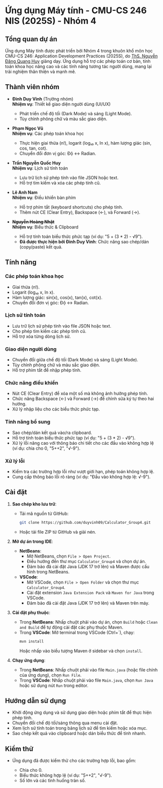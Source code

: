 # Ứng dụng Máy tính - CMU-CS 246 NIS (2025S) - Nhóm 4

## Tổng quan dự án

Ứng dụng Máy tính được phát triển bởi Nhóm 4 trong khuôn khổ môn học CMU-CS 246: Application Development Practices (2025S), do [ThS. Nguyễn Đăng Quang Huy](https://pdaotao.duytan.edu.vn/PERSION_Detail/?PERSION_ID=80) giảng dạy. Ứng dụng hỗ trợ các phép toán cơ bản, tính toán khoa học nâng cao và các tính năng tương tác người dùng, mang lại trải nghiệm thân thiện và mạnh mẽ.

## Thành viên nhóm

- **Đinh Duy Vinh** (Trưởng nhóm)\
  **Nhiệm vụ**: Thiết kế giao diện người dùng (UI/UX)

  - Phát triển chế độ tối (Dark Mode) và sáng (Light Mode).
  - Tùy chỉnh phông chữ và màu sắc giao diện.

- **Phạm Ngọc Vũ**\
  **Nhiệm vụ**: Các phép toán khoa học

  - Thực hiện giai thừa (n!), logarit (log₁₀ x, ln x), hàm lượng giác (sin, cos, tan, cot).
  - Chuyển đổi đơn vị góc: Độ ↔ Radian.

- **Trần Nguyễn Quốc Huy**\
  **Nhiệm vụ**: Lịch sử tính toán

  - Lưu trữ lịch sử phép tính vào file JSON hoặc text.
  - Hỗ trợ tìm kiếm và xóa các phép tính cũ.

- **Lê Anh Nam**\
  **Nhiệm vụ**: Điều khiển bàn phím

  - Hỗ trợ phím tắt (keyboard shortcuts) cho phép tính.
  - Thêm nút CE (Clear Entry), Backspace (←), và Forward (→).

- ~~**Nguyễn Hoàng Nhật**~~\
    **Nhiệm vụ**: Biểu thức & Clipboard

    - Hỗ trợ tính toán biểu thức phức tạp (ví dụ: "5 + (3 * 2) - √9").
    - **Đã được thực hiện bởi Đinh Duy Vinh**: Chức năng sao chép/dán (copy/paste) kết quả.

## Tính năng

### Các phép toán khoa học

- Giai thừa (n!).
- Logarit (log₁₀ x, ln x).
- Hàm lượng giác: sin(x), cos(x), tan(x), cot(x).
- Chuyển đổi đơn vị góc: Độ ↔ Radian.

### Lịch sử tính toán

- Lưu trữ lịch sử phép tính vào file JSON hoặc text.
- Cho phép tìm kiếm các phép tính cũ.
- Hỗ trợ xóa từng dòng lịch sử.

### Giao diện người dùng

- Chuyển đổi giữa chế độ tối (Dark Mode) và sáng (Light Mode).
- Tùy chỉnh phông chữ và màu sắc giao diện.
- Hỗ trợ phím tắt để nhập phép tính.

### Chức năng điều khiển

- Nút CE (Clear Entry) để xóa một số mà không ảnh hưởng phép tính.
- Chức năng Backspace (←) và Forward (→) để chỉnh sửa ký tự theo hai hướng.
- Xử lý nhập liệu cho các biểu thức phức tạp.

### Tính năng bổ sung

- Sao chép/dán kết quả vào/ra clipboard.
- Hỗ trợ tính toán biểu thức phức tạp (ví dụ: "5 + (3 * 2) - √9").
- Xử lý lỗi nâng cao với thông báo chi tiết cho các đầu vào không hợp lệ (ví dụ: chia cho 0, "5++2", "√-9").

### Xử lý lỗi

- Kiểm tra các trường hợp lỗi như vượt giới hạn, phép toán không hợp lệ.
- Cung cấp thông báo lỗi rõ ràng (ví dụ: "Đầu vào không hợp lệ: √-9").

## Cài đặt

1. **Sao chép kho lưu trữ**:
   - Tải mã nguồn từ GitHub:
     ```bash
     git clone https://github.com/duyvinh09/Calculator_Group4.git
     ```
   - Hoặc tải file ZIP từ GitHub và giải nén.

2. **Mở dự án trong IDE**:
   - **NetBeans**:
     - Mở NetBeans, chọn `File > Open Project`.
     - Điều hướng đến thư mục `Calculator_Group4` và chọn dự án.
     - Đảm bảo đã cài đặt Java (JDK 17 trở lên) và Maven được cấu hình trong NetBeans.
   - **VSCode**:
     - Mở VSCode, chọn `File > Open Folder` và chọn thư mục `Calculator_Group4`.
     - Cài đặt extension `Java Extension Pack` và `Maven for Java` trong VSCode.
     - Đảm bảo đã cài đặt Java (JDK 17 trở lên) và Maven trên máy.

3. **Cài đặt phụ thuộc**:
   - Trong **NetBeans**: Nhấp chuột phải vào dự án, chọn `Build` hoặc `Clean and Build` để tự động cài đặt các phụ thuộc Maven.
   - Trong **VSCode**: Mở terminal trong VSCode (Ctrl+`), chạy:
     ```bash
     mvn install
     ```
     Hoặc nhấp vào biểu tượng Maven ở sidebar và chọn `install`.

4. **Chạy ứng dụng**:
   - Trong **NetBeans**: Nhấp chuột phải vào file `Main.java` (hoặc file chính của ứng dụng), chọn `Run File`.
   - Trong **VSCode**: Nhấp chuột phải vào file `Main.java`, chọn `Run Java` hoặc sử dụng nút `Run` trong editor.

## Hướng dẫn sử dụng

- Khởi động ứng dụng và sử dụng giao diện hoặc phím tắt để thực hiện phép tính.
- Chuyển đổi chế độ tối/sáng thông qua menu cài đặt.
- Xem lịch sử tính toán trong bảng lịch sử để tìm kiếm hoặc xóa mục.
- Sao chép kết quả vào clipboard hoặc dán biểu thức để tính nhanh.

## Kiểm thử

- Ứng dụng đã được kiểm thử cho các trường hợp lỗi, bao gồm:

  - Chia cho 0.
  - Biểu thức không hợp lệ (ví dụ: "5++2", "√-9").
  - Số lớn và các tình huống tràn số.

